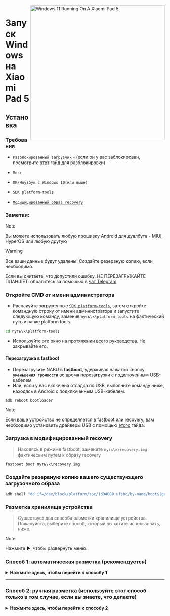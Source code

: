 <img align="right" src="https://raw.githubusercontent.com/erdilS/Port-Windows-11-Xiaomi-Pad-5/main/nabu.png" width="425" alt="Windows 11 Running On A Xiaomi Pad 5">

# Запуск Windows на Xiaomi Pad 5

## Установка

### Требования
- ```Разблокированный загрузчик``` - (если он у вас заблокирован, посмотрите [этот](unlock-bootloader-ru.md) гайд для разблокировки)

-  ```Мозг```

- ```ПК/Ноутбук c Windows 10(или выше)```

- [```SDK platform-tools```](https://developer.android.com/studio/releases/platform-tools)

- [```Модифицированный образ recovery```](https://github.com/ArKT-7/twrp_device_xiaomi_nabu/releases/tag/mod-win)

### Заметки:
> [!NOTE]
> Вы можете использовать любую прошивку Android для дуалбута - MIUI, HyperOS или любую другую

> [!WARNING]
> Все ваши данные будут удалены! Создайте резервную копию, если необходимо.
> 
>  Если вы считаете, что допустили ошибку, НЕ ПЕРЕЗАГРУЖАЙТЕ ПЛАНШЕТ: обратитесь за помощью в [чат Telegram](https://t.me/nabuwoaru)

### Откройте CMD от имени администратора
- Распакуйте загруженные [```SDK platform-tools```](https://developer.android.com/studio/releases/platform-tools), затем откройте командную строку от имени администратора и запустите следующую команду, заменив `путь\к\platform-tools` на фактический путь к папке platform tools
```cmd
cd путь\к\platform-tools
```
- Используйте это окно на протяжении всего руководства. Не закрывайте его.

#### Перезагрузка в fastboot 
- Перезагрузите NABU в **fastboot**, удерживая нажатой кнопку **`уменьшения громкости`** во время перезагрузки с подключенным USB-кабелем.
- Или, если у вас включена отладка по USB, выполните команду ниже, находясь в Android с подключенным USB-кабелем.
```cmd
adb reboot bootloader
```
> [!NOTE]
> Если ваше устройство не определяется в fastboot или recovery, вам необходимо установить драйверы USB с помощью [этого](troubleshooting-ru.md#device-is-not-recognized-in-fastboot-or-recovery) гайда.


### Загрузка в модифицированный recovery
> Находясь в режиме fastboot, замените `путь\к\recovery.img` фактическим путем к образу recovery
```cmd
fastboot boot путь\к\recovery.img
```

### Создайте резервную копию вашего существующего загрузочного образа
```cmd
adb shell "dd if=/dev/block/platform/soc/1d84000.ufshc/by-name/boot$(getprop ro.boot.slot_suffix) of=/tmp/normal_boot.img" && adb pull /tmp/normal_boot.img
```

### Разметка хранилища устройства
> Существует два способа разметки хранилища устройства. Пожалуйста, выберите способ, который вы хотите использовать, ниже.
 
> [!NOTE]
>
> Нажмите ▶, чтобы развернуть меню.

### Способ 1: автоматическая разметка (рекомендуется)

<details>
  <summary><strong>Нажмите здесь, чтобы перейти к способу 1</strong></summary> 

### Запустите скрипт разметки

> Замените **$** на объём памяти, который вы хотите выделить для Windows (не добавляйте ГБ, просто напишите число)
> 
> Скрипт может попросить вас запустить его еще раз. В таком случае, выполните эту же команду заново.
```cmd
adb shell partition $
```

### [Следующий шаг: получение root-доступа на вашем устройстве](/guide/Russian/2-rootguide-ru.md)

</details>

----

### Способ 2: ручная разметка (используйте этот способ только в том случае, если вы знаете, что делаете)

<details>
  <summary><strong>Нажмите здесь, чтобы перейти к способу 2</strong></summary>  

#### Размонтируйте раздел userdata
> Если после выполнения следующей команды вы получили ошибку, проигнорируете её
```cmd
adb shell umount /dev/block/by-name/userdata
``` 

#### Изменение размера таблицы разделов
```cmd
adb shell sgdisk --resize-table 64 /dev/block/sda
```

### Подготовка к разметке
```cmd
adb shell parted /dev/block/sda
``` 

#### Вывод текущей таблицы разделов
> Parted выведет список разделов, **userdata** должен быть последним в списке
```cmd
print
``` 

#### Удаление раздела userdata
> Замените **$** на номер раздела **userdata**, который должен быть равен **31**
```cmd
rm $
``` 

#### Создание раздела под Android 
> Замените **10.9GB** на предыдущее начальное значение **userdata**, которое мы только что удалили
>
> Замените **70GB** на конечное значение, которое вы хотите присвоить **userdata**. В этом примере доступное для использования пространство в Android составит 70GB — 10.9GB = **59GB**
```cmd
mkpart userdata ext4 10.9GB 70GB
``` 

#### Создание раздела ESP
> Замените **70GB** на конечное значение **userdata**
>
> Замените **70.3GB** на значение, которое вы использовали ранее, добавив к нему **0.3GB**
```cmd
mkpart esp fat32 70GB 70.3GB
``` 

#### Создание раздела Windows
> Замените **70.3GB** на конечное значение **esp**
```cmd
mkpart win ntfs 70.3GB -0MB
``` 

#### Делаем ESP загрузочным
> Используйте `print`, чтобы увидеть все разделы. Замените "$" на номер раздела ESP, который должен быть **32**
```cmd
set $ esp on
``` 

#### Выход из parted
```cmd
quit
``` 

### Форматирование разделов Windows и ESP
> Убедитесь, что у раздела **win** действительно номер раздела **33**, прокрутив вверх вывод команды `print`
```cmd
adb shell mkfs.ntfs -f /dev/block/sda33 -L WINNABU
``` 

> Убедитесь, что у раздела **esp** действительно указан номер раздела **32**, прокрутив до вывода команды `print`
```cmd
adb shell mkfs.fat -F32 -s1 /dev/block/sda32 -n ESPNABU
```

### Исправление GPT
> В противном случае Windows может превратить ваше устройство в кирпич
```cmd
adb shell fixgpt
```

#### Перезагрузите свое устройство
> Для проверки, запускается ли Android
>
> Если нет, перезагрузите устройство в режим **recovery** и **выполните сброс до заводских настроек**
```cmd
adb reboot recovery
```

### [Следующий шаг: получение root-прав на вашем устройстве](/guide/Russian/2-rootguide-ru.md)

----

</details>
